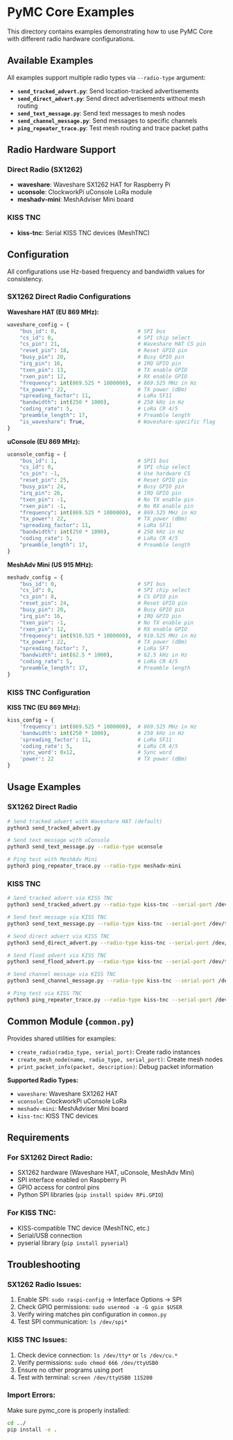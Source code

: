 # PyMC Core Examples

This directory contains examples demonstrating how to use PyMC Core with different radio hardware configurations.

## Available Examples

All examples support multiple radio types via `--radio-type` argument:

- **`send_tracked_advert.py`**: Send location-tracked advertisements
- **`send_direct_advert.py`**: Send direct advertisements without mesh routing
- **`send_text_message.py`**: Send text messages to mesh nodes
- **`send_channel_message.py`**: Send messages to specific channels
- **`ping_repeater_trace.py`**: Test mesh routing and trace packet paths

## Radio Hardware Support

### Direct Radio (SX1262)
- **waveshare**: Waveshare SX1262 HAT for Raspberry Pi
- **uconsole**: ClockworkPi uConsole LoRa module
- **meshadv-mini**: MeshAdviser Mini board

### KISS TNC
- **kiss-tnc**: Serial KISS TNC devices (MeshTNC)

## Configuration

All configurations use Hz-based frequency and bandwidth values for consistency.

### SX1262 Direct Radio Configurations

**Waveshare HAT (EU 869 MHz):**
```python
waveshare_config = {
    "bus_id": 0,                          # SPI bus
    "cs_id": 0,                           # SPI chip select
    "cs_pin": 21,                         # Waveshare HAT CS pin
    "reset_pin": 18,                      # Reset GPIO pin
    "busy_pin": 20,                       # Busy GPIO pin
    "irq_pin": 16,                        # IRQ GPIO pin
    "txen_pin": 13,                       # TX enable GPIO
    "rxen_pin": 12,                       # RX enable GPIO
    "frequency": int(869.525 * 1000000),  # 869.525 MHz in Hz
    "tx_power": 22,                       # TX power (dBm)
    "spreading_factor": 11,               # LoRa SF11
    "bandwidth": int(250 * 1000),         # 250 kHz in Hz
    "coding_rate": 5,                     # LoRa CR 4/5
    "preamble_length": 17,                # Preamble length
    "is_waveshare": True,                 # Waveshare-specific flag
}
```

**uConsole (EU 869 MHz):**
```python
uconsole_config = {
    "bus_id": 1,                          # SPI1 bus
    "cs_id": 0,                           # SPI chip select
    "cs_pin": -1,                         # Use hardware CS
    "reset_pin": 25,                      # Reset GPIO pin
    "busy_pin": 24,                       # Busy GPIO pin
    "irq_pin": 26,                        # IRQ GPIO pin
    "txen_pin": -1,                       # No TX enable pin
    "rxen_pin": -1,                       # No RX enable pin
    "frequency": int(869.525 * 1000000),  # 869.525 MHz in Hz
    "tx_power": 22,                       # TX power (dBm)
    "spreading_factor": 11,               # LoRa SF11
    "bandwidth": int(250 * 1000),         # 250 kHz in Hz
    "coding_rate": 5,                     # LoRa CR 4/5
    "preamble_length": 17,                # Preamble length
}
```

**MeshAdv Mini (US 915 MHz):**
```python
meshadv_config = {
    "bus_id": 0,                          # SPI bus
    "cs_id": 0,                           # SPI chip select
    "cs_pin": 8,                          # CS GPIO pin
    "reset_pin": 24,                      # Reset GPIO pin
    "busy_pin": 20,                       # Busy GPIO pin
    "irq_pin": 16,                        # IRQ GPIO pin
    "txen_pin": -1,                       # No TX enable pin
    "rxen_pin": 12,                       # RX enable GPIO
    "frequency": int(910.525 * 1000000),  # 910.525 MHz in Hz
    "tx_power": 22,                       # TX power (dBm)
    "spreading_factor": 7,                # LoRa SF7
    "bandwidth": int(62.5 * 1000),        # 62.5 kHz in Hz
    "coding_rate": 5,                     # LoRa CR 4/5
    "preamble_length": 17,                # Preamble length
}
```

### KISS TNC Configuration

**KISS TNC (EU 869 MHz):**
```python
kiss_config = {
    'frequency': int(869.525 * 1000000),  # 869.525 MHz in Hz
    'bandwidth': int(250 * 1000),         # 250 kHz in Hz
    'spreading_factor': 11,               # LoRa SF11
    'coding_rate': 5,                     # LoRa CR 4/5
    'sync_word': 0x12,                    # Sync word
    'power': 22                           # TX power (dBm)
}
```

## Usage Examples

### SX1262 Direct Radio
```bash
# Send tracked advert with Waveshare HAT (default)
python3 send_tracked_advert.py

# Send text message with uConsole
python3 send_text_message.py --radio-type uconsole

# Ping test with MeshAdv Mini
python3 ping_repeater_trace.py --radio-type meshadv-mini
```

### KISS TNC
```bash
# Send tracked advert via KISS TNC
python3 send_tracked_advert.py --radio-type kiss-tnc --serial-port /dev/cu.usbserial-0001

# Send text message via KISS TNC
python3 send_text_message.py --radio-type kiss-tnc --serial-port /dev/ttyUSB0

# Send direct advert via KISS TNC
python3 send_direct_advert.py --radio-type kiss-tnc --serial-port /dev/cu.usbserial-0001

# Send flood advert via KISS TNC
python3 send_flood_advert.py --radio-type kiss-tnc --serial-port /dev/ttyUSB0

# Send channel message via KISS TNC
python3 send_channel_message.py --radio-type kiss-tnc --serial-port /dev/cu.usbserial-0001

# Ping test via KISS TNC
python3 ping_repeater_trace.py --radio-type kiss-tnc --serial-port /dev/cu.usbserial-0001
```

## Common Module (`common.py`)

Provides shared utilities for examples:

- `create_radio(radio_type, serial_port)`: Create radio instances
- `create_mesh_node(name, radio_type, serial_port)`: Create mesh nodes
- `print_packet_info(packet, description)`: Debug packet information

**Supported Radio Types:**
- `waveshare`: Waveshare SX1262 HAT
- `uconsole`: ClockworkPi uConsole LoRa
- `meshadv-mini`: MeshAdviser Mini board
- `kiss-tnc`: KISS TNC devices

## Requirements

### For SX1262 Direct Radio:
- SX1262 hardware (Waveshare HAT, uConsole, MeshAdv Mini)
- SPI interface enabled on Raspberry Pi
- GPIO access for control pins
- Python SPI libraries (`pip install spidev RPi.GPIO`)

### For KISS TNC:
- KISS-compatible TNC device (MeshTNC, etc.)
- Serial/USB connection
- pyserial library (`pip install pyserial`)

## Troubleshooting

### SX1262 Radio Issues:
1. Enable SPI: `sudo raspi-config` → Interface Options → SPI
2. Check GPIO permissions: `sudo usermod -a -G gpio $USER`
3. Verify wiring matches pin configuration in `common.py`
4. Test SPI communication: `ls /dev/spi*`

### KISS TNC Issues:
1. Check device connection: `ls /dev/tty*` or `ls /dev/cu.*`
2. Verify permissions: `sudo chmod 666 /dev/ttyUSB0`
3. Ensure no other programs using port
4. Test with terminal: `screen /dev/ttyUSB0 115200`

### Import Errors:
Make sure pymc_core is properly installed:
```bash
cd ../
pip install -e .
```

